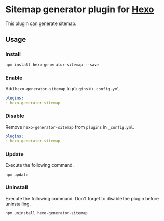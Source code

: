 # Sitemap generator plugin for [Hexo]

This plugin can generate sitemap.

## Usage

### Install

```
npm install hexo-generator-sitemap --save
```

### Enable

Add `hexo-generator-sitemap` to `plugins` in `_config.yml`.

``` yaml
plugins:
- hexo-generator-sitemap
```

### Disable

Remove `hexo-generator-sitemap` from `plugins` in `_config.yml`.

``` yaml
plugins:
- hexo-generator-sitemap
```

### Update

Execute the following command.

```
npm update
```

### Uninstall

Execute the following command. Don't forget to disable the plugin before uninstalling.

```
npm uninstall hexo-generator-sitemap
```

[Hexo]: http://zespia.tw/hexo